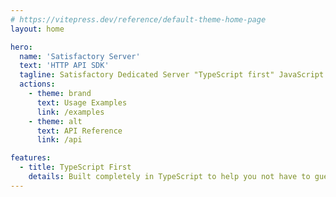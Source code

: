 ```yaml
---
# https://vitepress.dev/reference/default-theme-home-page
layout: home

hero:
  name: 'Satisfactory Server'
  text: 'HTTP API SDK'
  tagline: Satisfactory Dedicated Server "TypeScript first" JavaScript HTTP API SDK docs
  actions:
    - theme: brand
      text: Usage Examples
      link: /examples
    - theme: alt
      text: API Reference
      link: /api

features:
  - title: TypeScript First
    details: Built completely in TypeScript to help you not have to guess or assume the structure of any of the data going to or from the server
---
```

